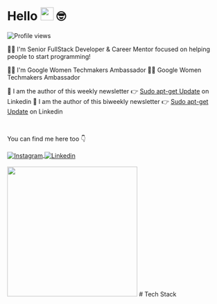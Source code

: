 # Hello <img src="https://media.giphy.com/media/hvRJCLFzcasrR4ia7z/giphy.gif" width="30"> 🤓

<img src="https://komarev.com/ghpvc/?username=julianaconde&color=yellow" alt="Profile views" /> 


👩‍🦱 I'm Senior FullStack Developer & Career Mentor focused on helping people to start programming!

👩‍💻 I'm Google Women Techmakers Ambassador
👩‍💻 Google Women Techmakers Ambassador

📝 I am the author of this weekly newsletter 👉 [Sudo apt-get Update](https://www.linkedin.com/newsletters/sudo-apt-get-update-6914370831196246016/) on Linkedin 
📝 I am the author of this biweekly newsletter 👉 [Sudo apt-get Update](https://www.linkedin.com/newsletters/sudo-apt-get-update-6914370831196246016/) on Linkedin 

<br/>

You can find me here too 👇
<div>
<a href="https://instagram.com/julianacondea" target="_blank">
 <img align="center" src="https://img.shields.io/badge/Instagram-E4405F?style=for-the-badge&logo=instagram&logoColor=white" alt="Instagram"/>
</a>
<a href="https://www.linkedin.com/in/julianaconde/" target="_blank">
 <img align="center" src="https://img.shields.io/badge/LinkedIn-0077B5?style=for-the-badge&logo=linkedin&logoColor=white" alt="Linkedin"/>
</a>
</div>
<br>
<img src="https://github.com/julianaconde/julianaconde/assets/29529757/bf0bf787-2044-4196-a768-9915025e4960" width="300px">
# Tech Stack
<div align="center"><br>
